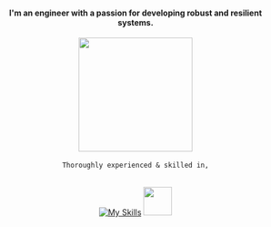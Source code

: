 <h4 align="center">I'm an engineer with a passion for developing robust and resilient systems.</h4>

<div align="center">
  
  <img src="https://images.weserv.nl/?url=github.com/user-attachments/assets/eb1b8eba-ce8d-4f95-a6ba-d31591b7f3c8?v=4&h=300&w=300&output=gif&fit=cover&mask=circle&maxage=7d&n=-1" height=200 >
  
</div>

<div align="center">
  <br/>
  <code>Thoroughly experienced & skilled in,</code>
  <br/><br/>
  
  [![My Skills](https://skillicons.dev/icons?i=go,docker,ts,deno&theme=dark)](https://skillicons.dev) <image src="https://github.com/user-attachments/assets/b126cbc9-2dcb-4fa3-9d81-12b63ee1a61d" width=50 height=50>

  
</div>





